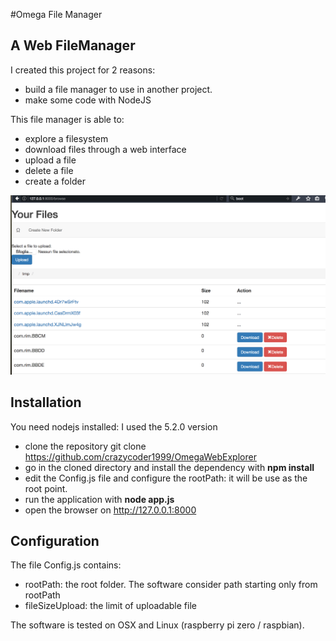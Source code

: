 #Omega File Manager
## A Web FileManager
I created this project for 2 reasons:
* build a file manager to use in another project.
* make some code with NodeJS

This file manager is able to:
* explore a filesystem
* download files through a web interface
* upload a file
* delete a file
* create a folder

![Screenshot](https://raw.githubusercontent.com/crazycoder1999/OmegaWebExplorer/master/sample/1.png)

## Installation
You need nodejs installed: I used the 5.2.0 version
* clone the repository git clone https://github.com/crazycoder1999/OmegaWebExplorer
* go in the cloned directory and install the dependency with **npm install**
* edit the Config.js file and configure the rootPath: it will be use as the root point.
* run the application with **node app.js**
* open the browser on http://127.0.0.1:8000

## Configuration
The file Config.js contains:
- rootPath: the root folder. The software consider path starting only from rootPath
- fileSizeUpload: the limit of uploadable file

The software is tested on OSX and Linux (raspberry pi zero / raspbian).
